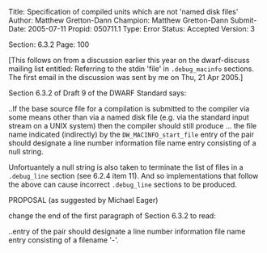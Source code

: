 Title:       Specification of compiled units which are not 'named disk files'
Author:      Matthew Gretton-Dann
Champion:    Matthew Gretton-Dann
Submit-Date: 2005-07-11
Propid:      050711.1
Type:        Error
Status:      Accepted
Version:     3

Section: 6.3.2
Page: 100

[This follows on from a discussion earlier this year on the dwarf-discuss 
mailing list entitled: Referring to the stdin 'file' in `.debug_macinfo` 
sections.  The first email in the discussion was sent by me on Thu, 21 Apr 
2005.]

Section 6.3.2 of Draft 9 of the DWARF Standard says:

..If the base source file for a compilation is submitted to the compiler via 
some means other than via a named disk file (e.g. via the standard input 
stream on a UNIX system) then the compiler should still produce ... the file 
name indicated (indirectly) by the `DW_MACINFO_start_file` entry of the pair 
should designate a line number information file name entry consisting of a 
null string.

Unfortuantely a null string is also taken to terminate the list of files in 
a `.debug_line` section (see 6.2.4 item 11).  And so implementations that follow
the above can cause incorrect `.debug_line` sections to be produced.

PROPOSAL (as suggested by Michael Eager)

change the end of the first paragraph of Section 6.3.2 to read:

..entry of the pair should designate a line number information file name 
entry consisting of a filename '-'.
